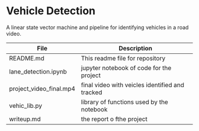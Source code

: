 # Vehicle Detection
A linear state vector machine and pipeline for identifying vehicles in a road video.

| File | Description |
|-----|-----|
| README.md | This readme file for repository |
| lane_detection.ipynb | jupyter notebook of code for the project |
| project_video_final.mp4 | final video with veicles identified and tracked |
| vehic_lib.py | library of functions used by the notebook |
| writeup.md | the report o fthe project |

